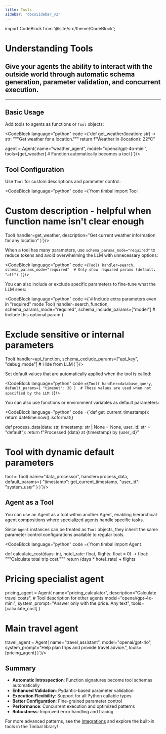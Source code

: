 ```yaml
---
title: Tools
sidebar: 'docsSidebar_v2'
---
```

import CodeBlock from '@site/src/theme/CodeBlock';

# Understanding Tools

<h2 className="subtitle" style={{marginTop: '-17px', fontSize: '1.1rem', fontWeight: 'normal'}}>
Give your agents the ability to interact with the outside world through automatic schema generation, parameter validation, and concurrent execution.
</h2>

---

## Basic Usage

Add tools to agents as functions or `Tool` objects:

<CodeBlock language="python" code ={`def get_weather(location: str) -> str:
    """Get weather for a location."""
    return f"Weather in {location}: 22°C"

agent = Agent(
    name="weather_agent",
    model="openai/gpt-4o-mini",
    tools=[get_weather]  # Function automatically becomes a tool
)`}/>

## Tool Configuration

Use `Tool` for custom descriptions and parameter control:

<CodeBlock language="python" code ={`from timbal import Tool

# Custom description - helpful when function name isn't clear enough
Tool(
    handler=get_weather,
    description="Get current weather information for any location"
)`}/>

When a tool has many parameters, use `schema_params_mode="required"` to reduce tokens and avoid overwhelming the LLM with unnecessary options:

<CodeBlock language="python" code ={`Tool(
    handler=search,
    schema_params_mode="required"  # Only show required params (default: "all")
)`}/>

You can also include or exclude specific parameters to fine-tune what the LLM sees:

<CodeBlock language="python" code ={`# Include extra parameters even in "required" mode
Tool(
    handler=search_function,
    schema_params_mode="required",
    schema_include_params=["model"]  # Include this optional param
)

# Exclude sensitive or internal parameters
Tool(
    handler=api_function,
    schema_exclude_params=["api_key", "debug_mode"]  # Hide from LLM
)`}/>

Set default values that are automatically applied when the tool is called:

<CodeBlock language="python" code ={`Tool(
    handler=database_query,
    default_params={
        "timeout": 30
    }  # These values are used when not specified by the LLM
)`}/>

You can also use functions or environment variables as default parameters:

<CodeBlock language="python" code ={`def get_current_timestamp():
    return datetime.now().isoformat()

def process_data(data: str, timestamp: str | None = None, user_id: str = "default"):
    return f"Processed {data} at {timestamp} by {user_id}"

# Tool with dynamic default parameters
tool = Tool(
    name="data_processor",
    handler=process_data,
    default_params={
        "timestamp": get_current_timestamp,
        "user_id": "system_user"
    }
)`}/>

## Agent as a Tool

You can use an Agent as a tool within another Agent, enabling hierarchical agent compositions where specialized agents handle specific tasks.

Since `Agent` instances can be treated as `Tool` objects, they inherit the same parameter control configurations available to regular tools.

<CodeBlock language="python" code ={`from timbal import Agent

def calculate_cost(days: int, hotel_rate: float, flights: float = 0) -> float:
    """Calculate total trip cost."""
    return (days * hotel_rate) + flights

# Pricing specialist agent
pricing_agent = Agent(
    name="pricing_calculator",
    description="Calculate travel costs",  # Tool description for other agents
    model="openai/gpt-4o-mini",
    system_prompt="Answer only with the price. Any text",
    tools=[calculate_cost]
)

# Main travel agent
travel_agent = Agent(
    name="travel_assistant", 
    model="openai/gpt-4o",
    system_prompt="Help plan trips and provide travel advice.",
    tools=[pricing_agent]
)`}/>

## Summary

- **Automatic Introspection**: Function signatures become tool schemas automatically
- **Enhanced Validation**: Pydantic-based parameter validation
- **Execution Flexibility**: Support for all Python callable types
- **Better Configuration**: Fine-grained parameter control
- **Performance**: Concurrent execution and optimized patterns
- **Robustness**: Improved error handling and tracing

For more advanced patterns, see the [Integrations](/integrations) and explore the built-in tools in the Timbal library!